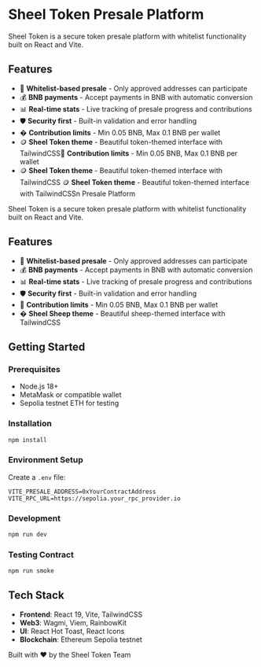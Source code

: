 # Sheel Token Presale Platform

Sheel Token is a secure token presale platform with whitelist functionality built on React and Vite.

## Features

- 🔐 **Whitelist-based presale** - Only approved addresses can participate
- 💰 **BNB payments** - Accept payments in BNB with automatic conversion
- 📊 **Real-time stats** - Live tracking of presale progress and contributions
- 🛡️ **Security first** - Built-in validation and error handling
- � **Contribution limits** - Min 0.05 BNB, Max 0.1 BNB per wallet
- 🪙 **Sheel Token theme** - Beautiful token-themed interface with TailwindCSS🎯 **Contribution limits** - Min 0.05 BNB, Max 0.1 BNB per wallet
- 🪙 **Sheel Token theme** - Beautiful token-themed interface with TailwindCSS 🪙 **Sheel Token theme** - Beautiful token-themed interface with TailwindCSSn Presale Platform

Sheel Token is a secure token presale platform with whitelist functionality built on React and Vite.

## Features

- 🔐 **Whitelist-based presale** - Only approved addresses can participate
- 💰 **BNB payments** - Accept payments in BNB with automatic conversion
- 📊 **Real-time stats** - Live tracking of presale progress and contributions
- 🛡️ **Security first** - Built-in validation and error handling
- 🎯 **Contribution limits** - Min 0.05 BNB, Max 0.1 BNB per wallet
- � **Sheel Sheep theme** - Beautiful sheep-themed interface with TailwindCSS

## Getting Started

### Prerequisites
- Node.js 18+ 
- MetaMask or compatible wallet
- Sepolia testnet ETH for testing

### Installation
```bash
npm install
```

### Environment Setup
Create a `.env` file:
```
VITE_PRESALE_ADDRESS=0xYourContractAddress
VITE_RPC_URL=https://sepolia.your_rpc_provider.io
```

### Development
```bash
npm run dev
```

### Testing Contract
```bash
npm run smoke
```

## Tech Stack

- **Frontend**: React 19, Vite, TailwindCSS
- **Web3**: Wagmi, Viem, RainbowKit
- **UI**: React Hot Toast, React Icons
- **Blockchain**: Ethereum Sepolia testnet

Built with ❤️ by the Sheel Token Team
